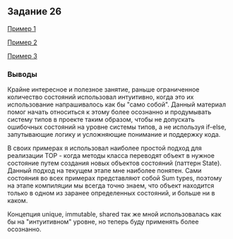 ## Задание 26

[Пример 1](Пример1.md)

[Пример 2](Пример2.md)

[Пример 3](Пример3.md)


### Выводы

Крайне интересное и полезное занятие, раньше ограниченное количество состояний использовал интуитивно, когда это их
использование напрашивалось как бы "само собой". Данный материал помог начать относиться к этому более осознанно и продумывать
систему типов в проекте таким образом, чтобы не допускать ошибочных состояний на уровне системы типов, а не используя
if-else, запутывающие логику и усложняющие понимание и поддержку кода.

В своих примерах я использовал наиболее простой подход для реализации TOP - когда методы класса переводят объект в нужное
состояние путем создания новых объектов состояний (паттерн State). Данный подход на текущем этапе мне наиболее понятен.
Сами состояния во всех примерах представляют собой Sum types, поэтому на этапе компиляции мы всегда точно знаем, что
объект находится только в одном из заранее определенных состояний, и больше ни в каком.

Концепция unique, immutable, shared так же мной использовалась как бы на "интуитивном" уровне, но теперь буду применять
более осознанно.